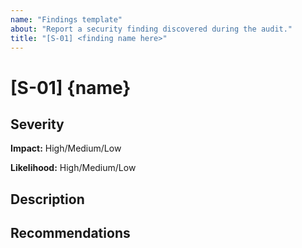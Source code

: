 ```yaml
---
name: "Findings template"
about: "Report a security finding discovered during the audit."
title: "[S-01] <finding name here>"
---
```



# [S-01] {name}

## Severity

**Impact:** High/Medium/Low

**Likelihood:** High/Medium/Low

## Description



## Recommendations
